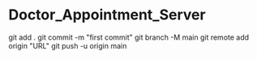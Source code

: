 # Doctor_Appointment_Server

git add . 
git commit -m "first commit"
git branch -M main
git remote add origin "URL"
git push -u origin main
